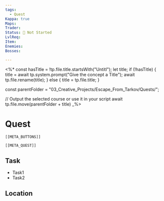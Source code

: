 ```yaml
---
tags:
  - Quest
Kappa: true
Maps: 
Trader: 
Status: 🛑 Not Started
LvlReq: 
Item: 
Enemies: 
Bosses:

---
```

<%*
const hasTitle = !tp.file.title.startsWith("Untitl");
let title;
if (!hasTitle) {
	title = await tp.system.prompt("Give the concept a Title");
	await tp.file.rename(title);
} else {
	title = tp.file.title;
}

const parentFolder = "03_Creative_Projects/Escape_From_Tarkov/Quests/";

// Output the selected course or use it in your script
await tp.file.move(parentFolder + title)
_%>
# Quest
```meta-bind-embed
[[META_BUTTONS]]
```
```meta-bind-embed
[[META_QUEST]]
```
## Task

* Task1
* Task2
## Location

